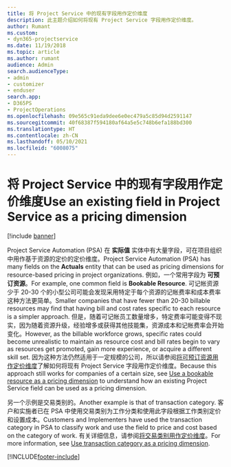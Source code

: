 ```yaml
---
title: 将 Project Service 中的现有字段用作定价维度
description: 此主题介绍如何将现有 Project Service 字段用作定价维度。
author: Rumant
ms.custom:
- dyn365-projectservice
ms.date: 11/19/2018
ms.topic: article
ms.author: rumant
audience: Admin
search.audienceType:
- admin
- customizer
- enduser
search.app:
- D365PS
- ProjectOperations
ms.openlocfilehash: 09e565c91eda9dee6e0ec479a5c85d94d2591147
ms.sourcegitcommit: 40f68387f594180af64a5e5c748b6efa188bd300
ms.translationtype: HT
ms.contentlocale: zh-CN
ms.lasthandoff: 05/10/2021
ms.locfileid: "6008075"
---
```

# <a name="use-an-existing-field-in-project-service-as-a-pricing-dimension"></a><span data-ttu-id="1b6ce-103">将 Project Service 中的现有字段用作定价维度</span><span class="sxs-lookup"><span data-stu-id="1b6ce-103">Use an existing field in Project Service as a pricing dimension</span></span>

[!include [banner](../includes/psa-now-project-operations.md)]

<span data-ttu-id="1b6ce-104">Project Service Automation (PSA) 在 **实际值** 实体中有大量字段，可在项目组织中用作基于资源的定价的定价维度。</span><span class="sxs-lookup"><span data-stu-id="1b6ce-104">Project Service Automation (PSA) has many fields on the **Actuals** entity that can be used as pricing dimensions for resource-based pricing in project organizations.</span></span> <span data-ttu-id="1b6ce-105">例如，一个常用字段为 **可预订资源**。</span><span class="sxs-lookup"><span data-stu-id="1b6ce-105">For example, one common field is **Bookable Resource**.</span></span> <span data-ttu-id="1b6ce-106">可记帐资源少于 20-30 个的小型公司可能会发现采用特定于每个资源的记帐费率和成本费率这种方法更简单。</span><span class="sxs-lookup"><span data-stu-id="1b6ce-106">Smaller companies that have fewer than 20-30 billable resources may find that having bill and cost rates specific to each resource is a simpler approach.</span></span> <span data-ttu-id="1b6ce-107">但是，随着可记帐员工数量增多，特定费率可能变得不现实，因为随着资源升级，经验增多或获得其他技能集，资源成本和记帐费率会开始变化。</span><span class="sxs-lookup"><span data-stu-id="1b6ce-107">However, as the billable workforce grows, specific rates could become unrealistic to maintain as resource cost and bill rates begin to vary as resources get promoted, gain more experience, or acquire a different skill set.</span></span> <span data-ttu-id="1b6ce-108">因为这种方法仍然适用于一定规模的公司，所以请参阅[将可预订资源用作定价维度](bookable-resource-pricing-dimension.md)了解如何将现有 Project Service 字段用作定价维度。</span><span class="sxs-lookup"><span data-stu-id="1b6ce-108">Because this approach still works for companies of a certain size, see [Use a bookable resource as a pricing dimension](bookable-resource-pricing-dimension.md) to understand how an existing Project Service field can be used as a pricing dimension.</span></span>

<span data-ttu-id="1b6ce-109">另一个示例是交易类别的。</span><span class="sxs-lookup"><span data-stu-id="1b6ce-109">Another example is that of transaction category.</span></span> <span data-ttu-id="1b6ce-110">客户和实施者已在 PSA 中使用交易类别为工作分类和使用此字段根据工作类别定价和设置成本。</span><span class="sxs-lookup"><span data-stu-id="1b6ce-110">Customers and Implementers have used the transaction category in PSA to classify work and use the field to price and cost based on the category of work.</span></span> <span data-ttu-id="1b6ce-111">有关详细信息，请参阅[将交易类别用作定价维度](transaction-category-pricing-dimension.md)。</span><span class="sxs-lookup"><span data-stu-id="1b6ce-111">For more information, see [Use transaction category as a pricing dimension](transaction-category-pricing-dimension.md).</span></span>


[!INCLUDE[footer-include](../includes/footer-banner.md)]